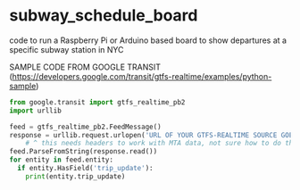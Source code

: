 # subway_schedule_board
code to run a Raspberry Pi or Arduino based board to show departures at a specific subway station in NYC


SAMPLE CODE FROM GOOGLE TRANSIT (https://developers.google.com/transit/gtfs-realtime/examples/python-sample)

```python
from google.transit import gtfs_realtime_pb2
import urllib

feed = gtfs_realtime_pb2.FeedMessage()
response = urllib.request.urlopen('URL OF YOUR GTFS-REALTIME SOURCE GOES HERE')
    # ^ this needs headers to work with MTA data, not sure how to do that
feed.ParseFromString(response.read())
for entity in feed.entity:
  if entity.HasField('trip_update'):
    print(entity.trip_update)
```